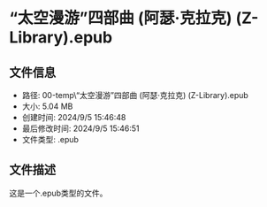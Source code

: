 ﻿# “太空漫游”四部曲 (阿瑟·克拉克) (Z-Library).epub

## 文件信息
- 路径: 00-temp\“太空漫游”四部曲 (阿瑟·克拉克) (Z-Library).epub
- 大小: 5.04 MB
- 创建时间: 2024/9/5 15:46:48
- 最后修改时间: 2024/9/5 15:46:51
- 文件类型: .epub

## 文件描述
这是一个.epub类型的文件。

